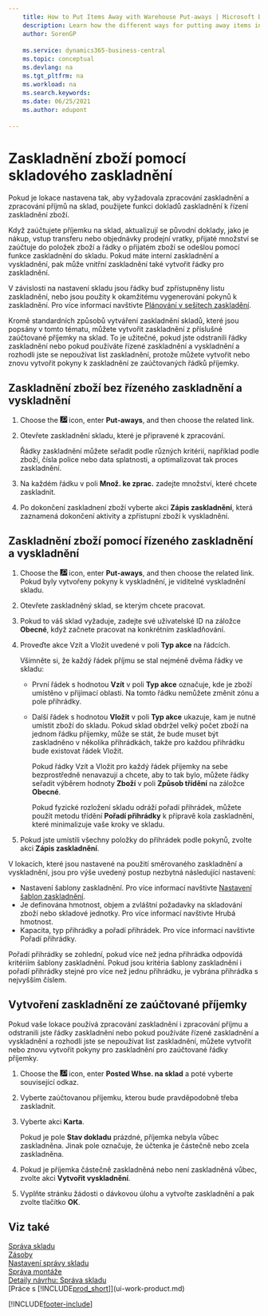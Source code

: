 ```yaml
---
    title: How to Put Items Away with Warehouse Put-aways | Microsoft Docs
    description: Learn how the different ways for putting away items in Business Central with the following Warehouse Put-aways tasks.
    author: SorenGP

    ms.service: dynamics365-business-central
    ms.topic: conceptual
    ms.devlang: na
    ms.tgt_pltfrm: na
    ms.workload: na
    ms.search.keywords:
    ms.date: 06/25/2021
    ms.author: edupont

---
```

# Zaskladnění zboží pomocí skladového zaskladnění
Pokud je lokace nastavena tak, aby vyžadovala zpracování zaskladnění a zpracování příjmů na sklad, použijete funkci dokladů zaskladnění k řízení zaskladnění zboží.

Když zaúčtujete příjemku na sklad, aktualizují se původní doklady, jako je nákup, vstup transferu nebo objednávky prodejní vratky, přijaté množství se zaúčtuje do položek zboží a řádky o přijatém zboží se odešlou pomocí funkce zaskladnění do skladu. Pokud máte interní zaskladnění a vyskladnění, pak může vnitřní zaskladnění také vytvořit řádky pro zaskladnění.

V závislosti na nastavení skladu jsou řádky buď zpřístupněny listu zaskladnění, nebo jsou použity k okamžitému vygenerování pokynů k zaskladnění. Pro více informací navštivte [Plánování v sešitech zaskladění](warehouse-how-to-plan-put-aways-in-worksheets.md).

Kromě standardních způsobů vytváření zaskladnění skladů, které jsou popsány v tomto tématu, můžete vytvořit zaskladnění z příslušné zaúčtované příjemky na sklad. To je užitečné, pokud jste odstranili řádky zaskladnění nebo pokud používáte řízené zaskladnění a vyskladnění a rozhodli jste se nepoužívat list zaskladnění, protože můžete vytvořit nebo znovu vytvořit pokyny k zaskladnění ze zaúčtovaných řádků příjemky.

## Zaskladnění zboží bez řízeného zaskladnění a vyskladnění
1. Choose the ![Lightbulb that opens the Tell Me feature.](media/ui-search/search_small.png "Tell me what you want to do") icon, enter **Put-aways**, and then choose the related link.
2. Otevřete zaskladnění skladu, které je připravené k zpracování.

   Řádky zaskladnění můžete seřadit podle různých kritérií, například podle zboží, čísla police nebo data splatnosti, a optimalizovat tak proces zaskladnění.
3. Na každém řádku v poli **Množ. ke zprac.** zadejte množství, které chcete zaskladnit.
4. Po dokončení zaskladnení zboží vyberte akci **Zápis zaskladnění**, která zaznamená dokončení aktivity a zpřístupní zboží k vyskladnění.

## Zaskladnění zboží pomocí řízeného zaskladnění a vyskladnění
1. Choose the ![Lightbulb that opens the Tell Me feature.](media/ui-search/search_small.png "Tell me what you want to do") icon, enter **Put-aways**, and then choose the related link.
   Pokud byly vytvořeny pokyny k vyskladnění, je viditelné vyskladnění skladu.
2. Otevřete zaskladněný sklad, se kterým chcete pracovat.
3. Pokud to váš sklad vyžaduje, zadejte své uživatelské ID na záložce **Obecné**, když začnete pracovat na konkrétním zaskladňování.
4. Proveďte akce Vzít a Vložit uvedené v poli **Typ akce** na řádcích.

   Všimněte si, že každý řádek příjmu se stal nejméně dvěma řádky ve skladu:

   - První řádek s hodnotou **Vzít** v poli **Typ akce** označuje, kde je zboží umístěno v přijímací oblasti. Na tomto řádku nemůžete změnit zónu a pole přihrádky.
   - Další řádek s hodnotou **Vložit** v poli **Typ akce** ukazuje, kam je nutné umístit zboží do skladu. Pokud sklad obdržel velký počet zboží na jednom řádku příjemky, může se stát, že bude muset být zaskladněno v několika přihrádkách, takže pro každou přihrádku bude existovat řádek Vložit.

      Pokud řádky Vzít a Vložit pro každý řádek příjemky na sebe bezprostředně nenavazují a chcete, aby to tak bylo, můžete řádky seřadit výběrem hodnoty **Zboží** v poli **Způsob třídění** na záložce **Obecné**.

      Pokud fyzické rozložení skladu odráží pořadí přihrádek, můžete použít metodu třídění **Pořadí přihrádky** k přípravě kola zaskladnění, které minimalizuje vaše kroky ve skladu.

5. Pokud jste umístili všechny položky do přihrádek podle pokynů, zvolte akci **Zápis zaskladnění**.

V lokacích, které jsou nastavené na použití směrovaného zaskladnění a vyskladnění, jsou pro výše uvedený postup nezbytná následující nastavení:

- Nastavení šablony zaskladnění. Pro více informací navštivte [Nastavení šablon zaskladnění](warehouse-how-to-set-up-put-away-templates.md).
- Je definována hmotnost, objem a zvláštní požadavky na skladování zboží nebo skladové jednotky. Pro více informací navštivte Hrubá hmotnost.
- Kapacita, typ přihrádky a pořadí přihrádek. Pro více informací navštivte Pořadí přihrádky.

Pořadí přihrádky se zohlední, pokud více než jedna přihrádka odpovídá kritériím šablony zaskladnění. Pokud jsou kritéria šablony zaskladnění i pořadí přihrádky stejné pro více než jednu přihrádku, je vybrána přihrádka s nejvyšším číslem.

## Vytvoření zaskladnění ze zaúčtované příjemky
Pokud vaše lokace používá zpracování zaskladnění i zpracování příjmu a odstranili jste řádky zaskladnění nebo pokud používáte řízené zaskladnění a vyskladnění a rozhodli jste se nepoužívat list zaskladnění, můžete vytvořit nebo znovu vytvořit pokyny pro zaskladnění pro zaúčtované řádky příjemky.

1. Choose the ![Lightbulb that opens the Tell Me feature.](media/ui-search/search_small.png "Tell me what you want to do") icon, enter **Posted Whse. na sklad** a poté vyberte související odkaz.
2. Vyberte zaúčtovanou příjemku, kterou bude pravděpodobně třeba zaskladnit.
3. Vyberte akci **Karta**.

   Pokud je pole **Stav dokladu** prázdné, příjemka nebyla vůbec zaskladněna. Jinak pole označuje, že účtenka je částečně nebo zcela zaskladněna.

4. Pokud je příjemka částečně zaskladněná nebo není zaskladněná vůbec, zvolte akci **Vytvořit vyskladnění**.
5. Vyplňte stránku žádosti o dávkovou úlohu a vytvořte zaskladnění a pak zvolte tlačítko **OK**.

## Viz také
[Správa skladu](warehouse-manage-warehouse.md)    
[Zásoby](inventory-manage-inventory.md)    
[Nastavení správy skladu](warehouse-setup-warehouse.md)       
[Správa montáže](assembly-assemble-items.md)      
[Detaily návrhu: Správa skladu](design-details-warehouse-management.md)    
[Práce s [!INCLUDE[prod_short](includes/prod_short.md)]](ui-work-product.md)


[!INCLUDE[footer-include](includes/footer-banner.md)]